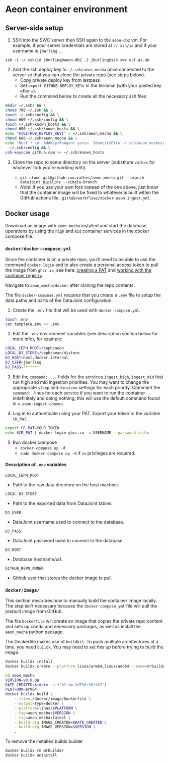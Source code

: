 # Aeon container environment

## Server-side setup

1. SSH into the SWC server then SSH again to the `aeon-db2` vm. For example, if your server credentials are stored at `~/.ssh/id` and if your username is `jburling` ...

`ssh -i ~/.ssh/id jburling@aeon-db2 -J jburling@ssh.swc.ucl.ac.uk`

2. Add the ssh deploy key to `~/.ssh/aeon_mecha` once connected to the server so that you can clone the private repo (see steps below).
   - Copy private deploy key from lastpass
   - Set `export GITHUB_DEPLOY_KEY=` in the terminal (with your pasted key after `=`).
   - Run the command below to create all the necessary ssh files

```bash
mkdir ~/.ssh/ && \
chmod 700 ~/.ssh && \
touch ~/.ssh/config && \
chmod 600 ~/.ssh/config && \
touch ~/.ssh/known_hosts && \
chmod 600 ~/.ssh/known_hosts && \
echo "${GITHUB_DEPLOY_KEY}" > ~/.ssh/aeon_mecha && \
chmod 600 ~/.ssh/aeon_mecha && \
echo "Host * \n  AddKeysToAgent yes\n  IdentityFile ~/.ssh/aeon_mecha\n" >> \
  ~/.ssh/config && \
ssh-keyscan github.com >> ~/.ssh/known_hosts
```

3. Clone the repo to some directory on the server (substitute `vathes` for whatever fork you're working with).

   - `git clone git@github.com:vathes/aeon_mecha.git --branch datajoint_pipeline --single-branch`
   - _Note_: If you use your own fork instead of the one above, just know that the container image will be fixed to whatever is built within the GitHub actions file `.github/workflows/docker-aeon-ingest.yml`.

## Docker usage

Download an image with `aeon_mecha` installed and start the database operations by using the `high` and `mid` container services in the docker compose file.

### `docker/docker-compose.yml`

Since the container is on a private repo, you'll need to be able to use the command `docker login` and to also create a personal access token to pull the image from `ghcr.io`, see here: [creating a PAT](https://docs.github.com/en/authentication/keeping-your-account-and-data-secure/creating-a-personal-access-token) and [working with the container registry](https://docs.github.com/en/packages/working-with-a-github-packages-registry/working-with-the-container-registry).

Navigate to `aeon_mecha/docker` after cloning the repo contents.

The file `docker-compose.yml` requires that you create a `.env` file to setup the data paths and parts of the DataJoint configuration.

1. Create the `.env` file that will be used with `docker-compose.yml`.

```bash
touch .env
cat template.env >> .env
```

2. Edit the `.env` environment variables (see description section below for more info), for example:

```bash
LOCAL_CEPH_ROOT=/ceph/aeon
LOCAL_DJ_STORE=/ceph/aeon/djstore
DJ_HOST=host.docker.internal
DJ_USER=jburling
DJ_PASS=*******
```

3. Edit the `command: ...` fields for the services `ingest_high`, `ingest_mid` that run high and mid ingestion priorities. You may want to change the appropriate `sleep` and `duration` settings for each priority. Comment the `command: ` lines for each service if you want to run the container indefinitely and doing nothing, this will use the default command found in `x-aeon-ingest-common`.

4. Log in to authenticate using your PAT. Export your token to the variable `CR_PAT`.

```bash
export CR_PAT=YOUR_TOKEN
echo $CR_PAT | docker login ghcr.io -u USERNAME --password-stdin
```

5. Run docker compose
   - `docker-compose up -d`
   - `sudo docker-compose up -d` if `su` privileges are required.

#### Description of `.env` variables

`LOCAL_CEPH_ROOT`

- Path to the raw data directory on the host machine.

`LOCAL_DJ_STORE`

- Path to the exported data from DataJoint tables.

`DJ_USER`

- DataJoint username used to connect to the database.

`DJ_PASS`

- DataJoint password used to connect to the database.

`DJ_HOST`

- Database hostname/url.

`GITHUB_REPO_OWNER`

- Github user that stores the docker image to pull.

### `docker/image/`

This section describes how to manually build the container image locally. The step isn't necessary because the `docker-compose.yml` file will pull the prebuilt image from GitHub.

The file `Dockerfile` will create an image that copies the private repo content and sets up conda and necessary packages, as well as install the `aeon_mecha` python package.

The Dockerfile makes use of `buildkit`. To push multiple architectures at a time, you need `buildx`. You may need to set this up before trying to build the image.

```bash
docker buildx install
docker buildx create --platform linux/arm64,linux/amd64 --name=mrbuilder --use
```

```bash
cd aeon_mecha
VERSION=v0.0.0a
DATE_CREATED=$(date -u +'%Y-%m-%dT%H:%M:%SZ')
PLATFORM=arm64
docker buildx build \
    --file=./docker/image/Dockerfile \
    --output=type=docker \
    --platform=linux/$PLATFORM \
    --tag=aeon_mecha:$VERSION \
    --tag=aeon_mecha:latest \
    --build-arg IMAGE_CREATED=$DATE_CREATED \
    --build-arg IMAGE_VERSION=$VERSION \
    .
```

To remove the installed buildx builder

```bash
docker buildx rm mrbuilder
docker buildx uninstall
```

<!--

Append `GITHUB_DEPLOY_KEY` to `.env` file (because `sudo`).

- `echo "GITHUB_DEPLOY_KEY=$(awk -v ORS='\\n' '1' ~/.ssh/aeon_mecha)" >> .env`
- `echo "IMAGE_CREATED=$(date -u +'%Y-%m-%dT%H:%M:%SZ')" >> .env`


## Test locally

### Setup SSH config

In your ssh config file at `~/.ssh/config`, setup access to _hpc-gw1_ (via jump) and _aeon-db_ database. This assumes the keys `local_key` and `swc_key` have already been added using `ssh-keygen` and copied over using `ssh-copy-id`. Add the lines below (replace `<user>` with your username):

```bash
# > ssh -i ~/.ssh/swc_key <user>@hpc-gw1.hpc.swc.ucl.ac.uk
Host aeon
  HostName hpc-gw1.hpc.swc.ucl.ac.uk
  User <user>
  ProxyCommand ssh -q -W %h:%p swc

# > ssh -v -N -f -M -S ~/.ssh/controlmasters/%r@%h:%p <user>@hpc-gw1.hpc.swc.ucl.ac.uk -J <user>@ssh.swc.ucl.ac.uk -L 127.0.0.1:3306:aeon-db:3306
Host aeon-db
  HostName hpc-gw1.hpc.swc.ucl.ac.uk
  User <user>
  LocalForward 127.0.0.1:3306 aeon-db:3306
  ProxyJump swc
  ControlMaster auto
  ControlPath ~/.ssh/controlmasters/%r@%h:%p

# > ssh -i ~/.ssh/local_key <user>@ssh.swc.ucl.ac.uk
Host swc
  HostName ssh.swc.ucl.ac.uk
  User <user>
  IdentityFile ~/.ssh/local_key
```

### Using DataJoint in the docker container to access the database

1. In the file `.env` (same location as `docker-compose.yml`), change the environment variables `DJ_USER` and `DJ_PASS` to your _aeon-db_ username and password. The user name should be the same as your login name to _hpc-gw1_.

2. Using the `aeon-db` hostname in your ssh config file, connect to the Aeon database (_aeon-db_) and forward port 3306 on _hpc-gw1_ to 3306 on your local machine. You will be asked to enter your password if keys are not found in `authorized_keys` on the remote server.

```bash
ssh -v -N -f aeon-db
```

To stop or check on the connection:

```bash
ssh -O check aeon-db
ssh -O stop aeon-db
```

### Mounting volume on remote server using SSHFS

1. Install SSHFS (see [here](https://code.visualstudio.com/docs/remote/troubleshooting#_using-sshfs-to-access-files-on-your-remote-host) for one example).

2. Allow `/ceph/aeon` on the remote server to be accessed on local machine using `sshfs`.

```bash
# Make the local directory where the remote filesystem will be mounted
mkdir -p "$HOME/SSHFS/aeon/ceph/aeon"

# Mount the remote filesystem
sshfs "aeon-db:/ceph/aeon" "$HOME/SSHFS/aeon/ceph/aeon" -ovolname=aeon -o workaround=nonodelay -o transform_symlinks -o idmap=user -C
```

Make sure the local path set above matches the path used to map to `/ceph/aeon` in `docker-compose.yml`.

3. The path in the container `/home/anaconda/djstore` set in `docker-compose.yml` should mount to somewhere on local drive to test saving external storage entries.

mkdir /home/aeon_db/.ssh/ && \
chmod 700 /home/aeon_db/.ssh && \
touch /home/aeon_db/.ssh/config && \
chmod 600 /home/aeon_db/.ssh/config && \
touch /home/aeon_db/.ssh/known_hosts && \
chmod 600 /home/aeon_db/.ssh/known_hosts && \
echo "${GITHUB_DEPLOY_KEY}" > /home/aeon_db/.ssh/aeon_mecha && \
chmod 600 /home/aeon_db/.ssh/aeon_mecha && \
echo "Host * \n  AddKeysToAgent yes\n  IdentityFile /home/aeon_db/.ssh/aeon_mecha\n" >> \
  /home/aeon_db/.ssh/config && \
ssh-keyscan github.com >> /home/aeon_db/.ssh/known_hosts

GIT_SSH_COMMAND="ssh -F /home/aeon_db/.ssh/config" git clone https://github.com/vathes/aeon_mecha.git
-->
